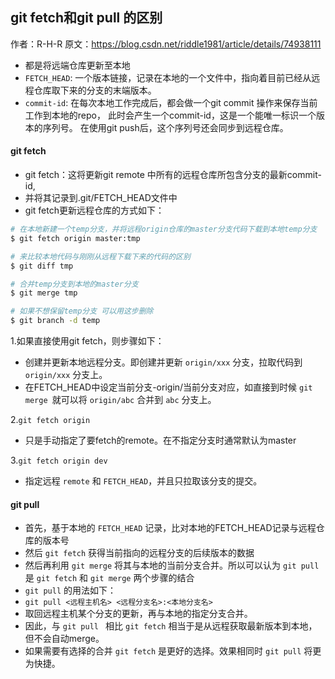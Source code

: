 ## git fetch和git pull 的区别
作者：R-H-R 
原文：https://blog.csdn.net/riddle1981/article/details/74938111 

* 都是将远端仓库更新至本地
* `FETCH_HEAD`: 一个版本链接，记录在本地的一个文件中，指向着目前已经从远程仓库取下来的分支的末端版本。 
* `commit-id`: 在每次本地工作完成后，都会做一个git commit 操作来保存当前工作到本地的repo， 此时会产生一个commit-id，这是一个能唯一标识一个版本的序列号。 在使用git push后，这个序列号还会同步到远程仓库。

#### git fetch 
* git fetch：这将更新git remote 中所有的远程仓库所包含分支的最新commit-id,
* 并将其记录到.git/FETCH_HEAD文件中 
* git fetch更新远程仓库的方式如下：
```bash
# 在本地新建一个temp分支，并将远程origin仓库的master分支代码下载到本地temp分支
$ git fetch origin master:tmp 

# 来比较本地代码与刚刚从远程下载下来的代码的区别
$ git diff tmp 

# 合并temp分支到本地的master分支
$ git merge tmp

# 如果不想保留temp分支 可以用这步删除
$ git branch -d temp
```

1.如果直接使用git fetch，则步骤如下：
* 创建并更新本地远程分支。即创建并更新 `origin/xxx` 分支，拉取代码到 `origin/xxx` 分支上。
* 在FETCH_HEAD中设定当前分支-origin/当前分支对应，如直接到时候 `git merge `就可以将 `origin/abc` 合并到 `abc` 分支上。

2.`git fetch origin `
* 只是手动指定了要fetch的remote。在不指定分支时通常默认为master 

3.`git fetch origin dev `
* 指定远程 `remote` 和 `FETCH_HEAD`，并且只拉取该分支的提交。

#### git pull
* 首先，基于本地的 `FETCH_HEAD` 记录，比对本地的FETCH_HEAD记录与远程仓库的版本号
* 然后 `git fetch` 获得当前指向的远程分支的后续版本的数据
* 然后再利用 `git merge` 将其与本地的当前分支合并。所以可以认为 `git pull` 是 `git fetch` 和 `git merge` 两个步骤的结合
* `git pull` 的用法如下：
* `git pull <远程主机名> <远程分支名>:<本地分支名>`
* 取回远程主机某个分支的更新，再与本地的指定分支合并。
* 因此，与 `git pull ` 相比 `git fetch` 相当于是从远程获取最新版本到本地，但不会自动merge。
* 如果需要有选择的合并 `git fetch` 是更好的选择。效果相同时 `git pull` 将更为快捷。

